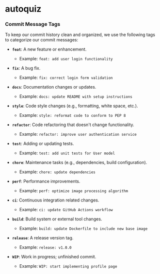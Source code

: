 # autoquiz

### **Commit Message Tags**

To keep our commit history clean and organized, we use the following tags to categorize our commit messages:

- **`feat`**: A new feature or enhancement.
  - Example: `feat: add user login functionality`
  
- **`fix`**: A bug fix.
  - Example: `fix: correct login form validation`
  
- **`docs`**: Documentation changes or updates.
  - Example: `docs: update README with setup instructions`
  
- **`style`**: Code style changes (e.g., formatting, white space, etc.).
  - Example: `style: reformat code to conform to PEP 8`
  
- **`refactor`**: Code refactoring that doesn't change functionality.
  - Example: `refactor: improve user authentication service`
  
- **`test`**: Adding or updating tests.
  - Example: `test: add unit tests for User model`
  
- **`chore`**: Maintenance tasks (e.g., dependencies, build configuration).
  - Example: `chore: update dependencies`
  
- **`perf`**: Performance improvements.
  - Example: `perf: optimize image processing algorithm`
  
- **`ci`**: Continuous integration related changes.
  - Example: `ci: update GitHub Actions workflow`
  
- **`build`**: Build system or external tool changes.
  - Example: `build: update Dockerfile to include new base image`
  
- **`release`**: A release version tag.
  - Example: `release: v1.0.0`
  
- **`WIP`**: Work in progress; unfinished commit.
  - Example: `WIP: start implementing profile page`
